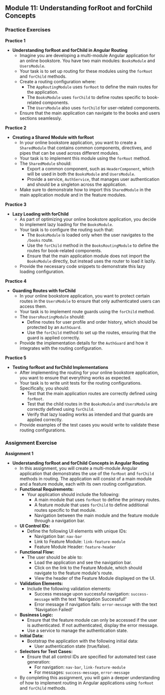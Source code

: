 ## Module 11: Understanding forRoot and forChild Concepts

### Practice Exercises

**Practice 1**
*   **Understanding forRoot and forChild in Angular Routing**
    *   Imagine you are developing a multi-module Angular application for an online bookstore. You have two main modules: `BooksModule` and `UsersModule`.
    *   Your task is to set up routing for these modules using the `forRoot` and `forChild` methods.
    *   Create a routing configuration where:
        *   The `AppRoutingModule` uses `forRoot` to define the main routes for the application.
        *   The `BooksModule` uses `forChild` to define routes specific to book-related components.
        *   The `UsersModule` also uses `forChild` for user-related components.
    *   Ensure that the main application can navigate to the books and users sections seamlessly.

**Practice 2**
*   **Creating a Shared Module with forRoot**
    *   In your online bookstore application, you want to create a `SharedModule` that contains common components, directives, and pipes that can be used across different modules.
    *   Your task is to implement this module using the `forRoot` method.
    *   The `SharedModule` should:
        *   Export a common component, such as `HeaderComponent`, which will be used in both the `BooksModule` and `UsersModule`.
        *   Provide a service, `AuthService`, that manages user authentication and should be a singleton across the application.
    *   Make sure to demonstrate how to import this `SharedModule` in the main application module and in the feature modules.

**Practice 3**
*   **Lazy Loading with forChild**
    *   As part of optimizing your online bookstore application, you decide to implement lazy loading for the `BooksModule`.
    *   Your task is to configure the routing such that:
        *   The `BooksModule` is loaded only when the user navigates to the `/books` route.
        *   Use the `forChild` method in the `BooksRoutingModule` to define the routes for book-related components.
        *   Ensure that the main application module does not import the `BooksModule` directly, but instead uses the router to load it lazily.
    *   Provide the necessary code snippets to demonstrate this lazy loading configuration.

**Practice 4**
*   **Guarding Routes with forChild**
    *   In your online bookstore application, you want to protect certain routes in the `UsersModule` to ensure that only authenticated users can access them.
    *   Your task is to implement route guards using the `forChild` method.
    *   The `UsersRoutingModule` should:
        *   Define routes for user profile and order history, which should be protected by an `AuthGuard`.
        *   Use the `forChild` method to set up the routes, ensuring that the guard is applied correctly.
    *   Provide the implementation details for the `AuthGuard` and how it integrates with the routing configuration.

**Practice 5**
*   **Testing forRoot and forChild Implementations**
    *   After implementing the routing for your online bookstore application, you want to ensure that everything works as expected.
    *   Your task is to write unit tests for the routing configurations. Specifically, you should:
        *   Test that the main application routes are correctly defined using `forRoot`.
        *   Test that the child routes in the `BooksModule` and `UsersModule` are correctly defined using `forChild`.
        *   Verify that lazy loading works as intended and that guards are applied correctly.
    *   Provide examples of the test cases you would write to validate these routing configurations.

### Assignment Exercise

**Assignment 1**
*   **Understanding forRoot and forChild Concepts in Angular Routing**
    *   In this assignment, you will create a multi-module Angular application that demonstrates the use of the `forRoot` and `forChild` methods in routing. The application will consist of a main module and a feature module, each with its own routing configuration.
    *   **Functional Requirements:**
        *   Your application should include the following:
            *   A main module that uses `forRoot` to define the primary routes.
            *   A feature module that uses `forChild` to define additional routes specific to that module.
            *   Navigation between the main module and the feature module through a navigation bar.
    *   **UI Control IDs:**
        *   Define the following UI elements with unique IDs:
            *   Navigation bar: `nav-bar`
            *   Link to Feature Module: `link-feature-module`
            *   Feature Module Header: `feature-header`
    *   **Functional Flow:**
        *   The user should be able to:
            *   Load the application and see the navigation bar.
            *   Click on the link to the Feature Module, which should navigate to the feature module's route.
            *   View the header of the Feature Module displayed on the UI.
    *   **Validation Elements:**
        *   Include the following validation elements:
            *   Success message upon successful navigation: `success-message` with the text 'Navigation Successful!'
            *   Error message if navigation fails: `error-message` with the text 'Navigation Failed!'
    *   **Business Logic:**
        *   Ensure that the feature module can only be accessed if the user is authenticated. If not authenticated, display the error message.
        *   Use a service to manage the authentication state.
    *   **Initial Data:**
        *   Bootstrap the application with the following initial data:
            *   User authentication state (true/false).
    *   **Selectors for Test Cases:**
        *   Ensure that all control IDs are specified for automated test case generation:
            *   For navigation: `nav-bar`, `link-feature-module`
            *   For messages: `success-message`, `error-message`
    *   By completing this assignment, you will gain a deeper understanding of how to implement routing in Angular applications using `forRoot` and `forChild` methods.